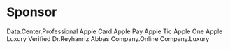 # Sponsor
Data.Center.Professional
Apple Card
Apple Pay
Apple Tic
Apple One
Apple Luxury
Verified
Dr.Reyhanriz Abbas
Company.Online
Company.Luxury
